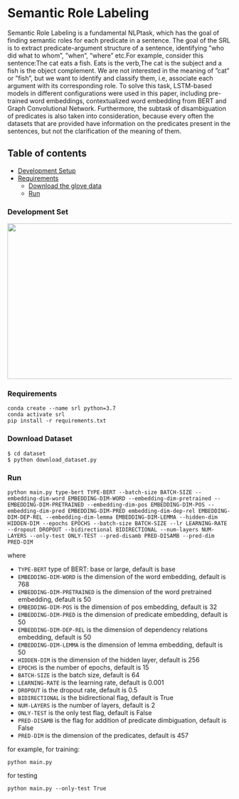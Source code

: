 # Semantic Role Labeling

Semantic Role Labeling is a fundamental NLPtask, which has the goal of finding semantic roles for each predicate in a sentence.
The goal of the SRL is to extract predicate-argument structure of a sentence, identifying ”who did what to whom”, ”when”, ”where” etc.For example, consider this sentence:The cat eats a fish. Eats is the verb,The cat is the subject and a fish is the object complement. We are not interested in the meaning of ”cat” or ”fish”, but we want to identify and classify them, i.e, associate each argument with its corresponding role. To solve this task, LSTM-based models in different configurations were used in this paper, including pre-trained word embeddings, contextualized word embedding from BERT and Graph Convolutional Network. Furthermore, the subtask of disambiguation of predicates is also taken into consideration, because every often the datasets that are provided have information on the predicates present in the sentences, but not the clarification of the meaning of them.

## Table of contents

* [Development Setup](#Development-Setup)
* [Requirements](#Requirements)
  * [Download the glove data](#Download-Dataset)
  * [Run](#Run)

### Development Set

<p align="center">
  <img width="600" height="350" src="https://user-images.githubusercontent.com/56698309/149672469-c53f4a08-5297-487d-a076-9cbddc242818.png">
</p>

### Requirements 

```
conda create --name srl python=3.7
conda activate srl
pip install -r requirements.txt
```
### Download Dataset
```
$ cd dataset
$ python download_dataset.py
```

### Run

```
python main.py type-bert TYPE-BERT --batch-size BATCH-SIZE --embedding-dim-word EMBEDDING-DIM-WORD --embedding-dim-pretrained -- EMBEDDING-DIM-PRETRAINED --embedding-dim-pos EMBEDDING-DIM-POS --embedding-dim-pred EMBEDDING-DIM-PRED embedding-dim-dep-rel EMBEDDING-DIM-DEP-REL --embedding-dim-lemma EMBEDDING-DIM-LEMMA --hidden-dim HIDDEN-DIM --epochs EPOCHS --batch-size BATCH-SIZE --lr LEARNING-RATE --dropout DROPOUT --bidirectional BIDIRECTIONAL --num-layers NUM-LAYERS --only-test ONLY-TEST --pred-disamb PRED-DISAMB --pred-dim PRED-DIM
```
where

- `TYPE-BERT` type of BERT: base or large, default is base
- `EMBEDDING-DIM-WORD` is the dimension of the word embedding, default is 768
- `EMBEDDING-DIM-PRETRAINED` is the dimension of the word pretrained embedding, default is 50
- `EMBEDDING-DIM-POS` is the dimension of pos embedding, default is 32
- `EMBEDDING-DIM-PRED` is the dimension of predicate embedding, default is 50
- `EMBEDDING-DIM-DEP-REL` is the dimension of dependency relations embedding, default is 50
- `EMBEDDING-DIM-LEMMA` is the dimension of lemma embedding, default is 50
- `HIDDEN-DIM` is the dimension of the hidden layer, default is 256
- `EPOCHS` is the number of epochs, default is 15
- `BATCH-SIZE` is the batch size, default is 64
- `LEARNING-RATE` is the learning rate, default is 0.001
- `DROPOUT` is the dropout rate, default is 0.5
- `BIDIRECTIONAL` is the bidirectional flag, default is True
- `NUM-LAYERS` is the number of layers, default is 2
- `ONLY-TEST` is the only test flag, default is False
- `PRED-DISAMB` is the flag for addition of predicate dimbiguation, default is False
- `PRED-DIM` is the dimension of the predicates, default is 457

for example, for training:

```
python main.py
```

for testing
```
python main.py --only-test True
```
